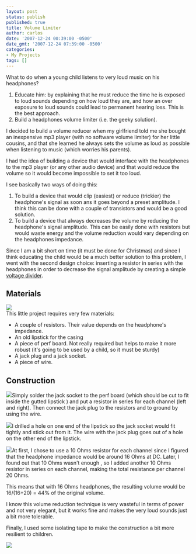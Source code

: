 ```yaml
---
layout: post
status: publish
published: true
title: Volume Limiter
author: carlos
date: '2007-12-24 00:39:00 -0500'
date_gmt: '2007-12-24 07:39:00 -0500'
categories:
- My Projects
tags: []
---
```

What to do when a young child listens to very loud music on his headphones?

1.  Educate him: by explaining that he must reduce the time he is exposed to loud sounds depending on how loud they are, and how an over exposure to loud sounds could lead to permanent hearing loss. This is the best approach.
2.  Build a headphones volume limiter (i.e. the geeky solution).

I decided to build a volume reducer when my girlfriend told me she bought an inexpensive mp3 player (with no software volume limiter) for her little cousins, and that she learned he always sets the volume as loud as possible when listening to music (which worries his parents).

I had the idea of building a device that would interface with the headphones to the mp3 player (or any other audio device) and that would reduce the volume so it would become impossible to set it too loud.

I see basically two ways of doing this:

1.  To build a device that would clip (easiest) or reduce (trickier) the headphone's signal as soon ans it goes beyond a preset amplitude. I think this can be done with a couple of transistors and would be a good solution.
2.  To build a device that always decreases the volume by reducing the headphone's signal amplitude. This can be easily done with resistors but would waste energy and the volume reduction would vary depending on the headphones impedance.

Since I am a bit short on time (it must be done for Christmas) and since I think educating the child would be a much better solution to this problem, I went with the second design choice: inserting a resistor in series with the headphones in order to decrease the signal amplitude by creating a simple [voltage divide](http://en.wikipedia.org/wiki/Voltage_divider)[r](http://en.wikipedia.org/wiki/Voltage_divider).

## Materials

[![](http://1.bp.blogspot.com/_940DBYqYeYo/R29wRE-zQvI/AAAAAAAAAf4/T6ETQpfZGHk/s320/materials.jpg)](http://1.bp.blogspot.com/_940DBYqYeYo/R29wRE-zQvI/AAAAAAAAAf4/T6ETQpfZGHk/s1600-h/materials.jpg)  
This little project requires very few materials:

*   A couple of resistors. Their value depends on the headphone's impedance.
*   An old lipstick for the casing
*   A piece of perf board. Not really required but helps to make it more robust (it's going to be used by a child, so it must be sturdy)
*   A jack plug and a jack socket.
*   A piece of wire.

## Construction

[![](http://4.bp.blogspot.com/_940DBYqYeYo/R29wX0-zQzI/AAAAAAAAAgY/o3RuQvXyq_A/s320/ss850185.jpg)](http://4.bp.blogspot.com/_940DBYqYeYo/R29wX0-zQzI/AAAAAAAAAgY/o3RuQvXyq_A/s1600-h/ss850185.jpg)Simply solder the jack socket to the perf board (which should be cut to fit inside the gutted lipstick ) and put a resistor in series for each channel (left and right). Then connect the jack plug to the resistors and to ground by using the wire.

[![](http://3.bp.blogspot.com/_940DBYqYeYo/R29wWk-zQyI/AAAAAAAAAgQ/d0Kfiib9oLk/s320/ss850182.jpg)](http://3.bp.blogspot.com/_940DBYqYeYo/R29wWk-zQyI/AAAAAAAAAgQ/d0Kfiib9oLk/s1600-h/ss850182.jpg)I drilled a hole on one end of the lipstick so the jack socket would fit tightly and stick out from it. The wire with the jack plug goes out of a hole on the other end of the lipstick.

[![](http://4.bp.blogspot.com/_940DBYqYeYo/R29wV0-zQxI/AAAAAAAAAgI/zOpfayZVCFo/s320/ss850181.jpg)](http://4.bp.blogspot.com/_940DBYqYeYo/R29wV0-zQxI/AAAAAAAAAgI/zOpfayZVCFo/s1600-h/ss850181.jpg)At first, I chose to use a 10 Ohms resistor for each channel since I figured that the headphone impedance would be around 16 Ohms at DC. Later, I found out that 10 Ohms wasn't enough , so I added another 10 Ohms resistor in series on each channel, making the total resistance per channel 20 Ohms.

This means that with 16 Ohms headphones, the resulting volume would be 16/(16+20) = 44% of the original volume.

I know this volume reduction technique is very wasteful in terms of power and not very elegant, but it works fine and makes the very loud sounds just a bit more tolerable.

Finally, I used some isolating tape to make the construction a bit more resilient to children.

[![](http://3.bp.blogspot.com/_940DBYqYeYo/R29wdk-zQ0I/AAAAAAAAAgg/RxYD6NQ50no/s320/ss850189.jpg)](http://3.bp.blogspot.com/_940DBYqYeYo/R29wdk-zQ0I/AAAAAAAAAgg/RxYD6NQ50no/s1600-h/ss850189.jpg)